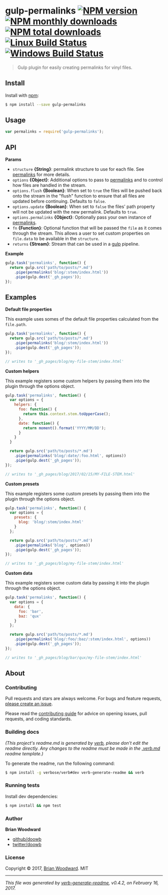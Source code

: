# gulp-permalinks [![NPM version](https://img.shields.io/npm/v/gulp-permalinks.svg?style=flat)](https://www.npmjs.com/package/gulp-permalinks) [![NPM monthly downloads](https://img.shields.io/npm/dm/gulp-permalinks.svg?style=flat)](https://npmjs.org/package/gulp-permalinks)  [![NPM total downloads](https://img.shields.io/npm/dt/gulp-permalinks.svg?style=flat)](https://npmjs.org/package/gulp-permalinks) [![Linux Build Status](https://img.shields.io/travis/doowb/gulp-permalinks.svg?style=flat&label=Travis)](https://travis-ci.org/doowb/gulp-permalinks) [![Windows Build Status](https://img.shields.io/appveyor/ci/doowb/gulp-permalinks.svg?style=flat&label=AppVeyor)](https://ci.appveyor.com/project/doowb/gulp-permalinks)

> Gulp plugin for easily creating permalinks for vinyl files.

## Install

Install with [npm](https://www.npmjs.com/):

```sh
$ npm install --save gulp-permalinks
```

## Usage

```js
var permalinks = require('gulp-permalinks');
```

## API

**Params**

* `structure` **{String}**: permalink structure to use for each file. See [permalinks](https://github.com/jonschlinkert/permalinks) for more details.
* `options` **{Object}**: Additional options to pass to [permalinks](https://github.com/jonschlinkert/permalinks) and to control how files are handled in the stream.
* `options.flush` **{Boolean}**: When set to `true` the files will be pushed back onto the stream in the "flush" function to ensure that all files are updated before continuing. Defaults to `false`.
* `options.update` **{Boolean}**: When set to `false` the files' path property will not be updated with the new permalink. Defaults to `true`.
* `options.permalinks` **{Object}**: Optionally pass your own instance of [permalinks](https://github.com/jonschlinkert/permalinks).
* `fn` **{Function}**: Optional function that will be passed the `file` as it comes through the stream. This allows a user to set custom properties on `file.data` to be available in the `structure`.
* `returns` **{Stream}**: Stream that can be used in a [gulp](http://gulpjs.com) pipeline.

**Example**

```js
gulp.task('permalinks', function() {
  return gulp.src('path/to/posts/*.md')
    .pipe(permalinks('blog/:stem/index.html'))
    .pipe(gulp.dest('_gh_pages'));
});
```

## Examples

**Default file properties**

This example uses somes of the default file properties calculated from the `file.path`.

```js
gulp.task('permalinks', function() {
  return gulp.src('path/to/posts/*.md')
    .pipe(permalinks('blog/:stem/index.html'))
    .pipe(gulp.dest('_gh_pages'));
});

// writes to '_gh_pages/blog/my-file-stem/index.html'
```

**Custom helpers**

This example registers some custom helpers by passing them into the plugin through the options object.

```js
gulp.task('permalinks', function() {
  var options = {
    helpers: {
      foo: function() {
        return this.context.stem.toUpperCase();
      },
      date: function() {
        return moment().format('YYYY/MM/DD');
      }
    }
  }

  return gulp.src('path/to/posts/*.md')
    .pipe(permalinks('blog/:date/:foo.html', options))
    .pipe(gulp.dest('_gh_pages'));
});

// writes to '_gh_pages/blog/2017/02/15/MY-FILE-STEM.html'
```

**Custom presets**

This example registers some custom presets by passing them into the plugin through the options object.

```js
gulp.task('permalinks', function() {
  var options = {
    presets: {
      blog: 'blog/:stem/index.html'
    }
  };

  return gulp.src('path/to/posts/*.md')
    .pipe(permalinks('blog', options))
    .pipe(gulp.dest('_gh_pages'));
});

// writes to '_gh_pages/blog/my-file-stem/index.html'
```

**Custom data**

This example registers some custom data by passing it into the plugin through the options object.

```js
gulp.task('permalinks', function() {
  var options = {
    data: {
      foo: 'bar',
      baz: 'qux'
    }
  };

  return gulp.src('path/to/posts/*.md')
    .pipe(permalinks('blog/:foo/:baz/:stem/index.html', options))
    .pipe(gulp.dest('_gh_pages'));
});

// writes to '_gh_pages/blog/bar/qux/my-file-stem/index.html'
```

## About

### Contributing

Pull requests and stars are always welcome. For bugs and feature requests, [please create an issue](../../issues/new).

Please read the [contributing guide](.github/contributing.md) for advice on opening issues, pull requests, and coding standards.

### Building docs

_(This project's readme.md is generated by [verb](https://github.com/verbose/verb-generate-readme), please don't edit the readme directly. Any changes to the readme must be made in the [.verb.md](.verb.md) readme template.)_

To generate the readme, run the following command:

```sh
$ npm install -g verbose/verb#dev verb-generate-readme && verb
```

### Running tests

Install dev dependencies:

```sh
$ npm install && npm test
```

### Author

**Brian Woodward**

* [github/doowb](https://github.com/doowb)
* [twitter/doowb](https://twitter.com/doowb)

### License

Copyright © 2017, [Brian Woodward](https://github.com/doowb).
MIT

***

_This file was generated by [verb-generate-readme](https://github.com/verbose/verb-generate-readme), v0.4.2, on February 16, 2017._